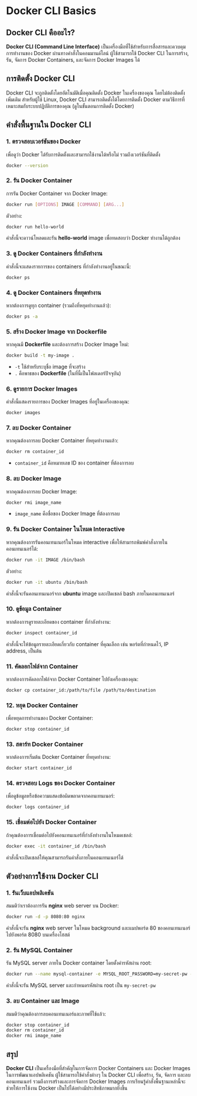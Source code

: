 # Docker CLI Basics

## Docker CLI คืออะไร?
**Docker CLI (Command Line Interface)** เป็นเครื่องมือที่ใช้สำหรับการสื่อสารและควบคุมการทำงานของ Docker ผ่านทางคำสั่งในคอมมานด์ไลน์ ผู้ใช้สามารถใช้ Docker CLI ในการสร้าง, รัน, จัดการ Docker Containers, และจัดการ Docker Images ได้

## การติดตั้ง Docker CLI

Docker CLI จะถูกติดตั้งโดยอัตโนมัติเมื่อคุณติดตั้ง Docker ในเครื่องของคุณ โดยไม่ต้องติดตั้งเพิ่มเติม สำหรับผู้ใช้ Linux, Docker CLI สามารถติดตั้งได้โดยการติดตั้ง Docker ตามวิธีการที่เหมาะสมกับระบบปฏิบัติการของคุณ (ดูในขั้นตอนการติดตั้ง Docker)

## คำสั่งพื้นฐานใน Docker CLI

### 1. ตรวจสอบเวอร์ชันของ Docker
เพื่อดูว่า Docker ได้รับการติดตั้งและสามารถใช้งานได้หรือไม่ รวมถึงเวอร์ชันที่ติดตั้ง
```bash
docker --version
```

### 2. รัน Docker Container
การรัน Docker Container จาก Docker Image:
```bash
docker run [OPTIONS] IMAGE [COMMAND] [ARG...]
```
ตัวอย่าง:
```bash
docker run hello-world
```
คำสั่งนี้จะดาวน์โหลดและรัน **hello-world** image เพื่อทดสอบว่า Docker ทำงานได้ถูกต้อง

### 3. ดู Docker Containers ที่กำลังทำงาน
คำสั่งนี้จะแสดงรายการของ containers ที่กำลังทำงานอยู่ในขณะนี้:
```bash
docker ps
```

### 4. ดู Docker Containers ที่หยุดทำงาน
หากต้องการดูทุก container (รวมถึงที่หยุดทำงานแล้ว):
```bash
docker ps -a
```

### 5. สร้าง Docker Image จาก Dockerfile
หากคุณมี **Dockerfile** และต้องการสร้าง Docker Image ใหม่:
```bash
docker build -t my-image .
```
- `-t` ใช้สำหรับระบุชื่อ image ที่จะสร้าง
- `.` คือพาธของ **Dockerfile** (ในที่นี้เป็นโฟลเดอร์ปัจจุบัน)

### 6. ดูรายการ Docker Images
คำสั่งนี้แสดงรายการของ Docker Images ที่อยู่ในเครื่องของคุณ:
```bash
docker images
```

### 7. ลบ Docker Container
หากคุณต้องการลบ Docker Container ที่หยุดทำงานแล้ว:
```bash
docker rm container_id
```
- `container_id` คือหมายเลข ID ของ container ที่ต้องการลบ

### 8. ลบ Docker Image
หากคุณต้องการลบ Docker Image:
```bash
docker rmi image_name
```
- `image_name` คือชื่อของ Docker Image ที่ต้องการลบ

### 9. รัน Docker Container ในโหมด Interactive
หากคุณต้องการรันคอนเทนเนอร์ในโหมด interactive เพื่อให้สามารถพิมพ์คำสั่งภายในคอนเทนเนอร์ได้:
```bash
docker run -it IMAGE /bin/bash
```
ตัวอย่าง:
```bash
docker run -it ubuntu /bin/bash
```
คำสั่งนี้จะรันคอนเทนเนอร์จาก **ubuntu** image และเปิดเชลล์ bash ภายในคอนเทนเนอร์

### 10. ดูข้อมูล Container
หากต้องการดูรายละเอียดของ container ที่กำลังทำงาน:
```bash
docker inspect container_id
```
คำสั่งนี้จะให้ข้อมูลรายละเอียดเกี่ยวกับ container ที่คุณเลือก เช่น พอร์ตที่กำหนดไว้, IP address, เป็นต้น

### 11. คัดลอกไฟล์จาก Container
หากต้องการคัดลอกไฟล์จาก Docker Container ไปยังเครื่องของคุณ:
```bash
docker cp container_id:/path/to/file /path/to/destination
```

### 12. หยุด Docker Container
เพื่อหยุดการทำงานของ Docker Container:
```bash
docker stop container_id
```

### 13. สตาร์ท Docker Container
หากต้องการเริ่มต้น Docker Container ที่หยุดทำงาน:
```bash
docker start container_id
```

### 14. ตรวจสอบ Logs ของ Docker Container
เพื่อดูข้อมูลหรือข้อความแสดงข้อผิดพลาดจากคอนเทนเนอร์:
```bash
docker logs container_id
```

### 15. เชื่อมต่อไปยัง Docker Container
ถ้าคุณต้องการเชื่อมต่อไปยังคอนเทนเนอร์ที่กำลังทำงานในโหมดเชลล์:
```bash
docker exec -it container_id /bin/bash
```
คำสั่งนี้จะเปิดเชลล์ให้คุณสามารถรันคำสั่งภายในคอนเทนเนอร์ได้

## ตัวอย่างการใช้งาน Docker CLI

### 1. รันเว็บแอปพลิเคชัน
สมมติว่าเราต้องการรัน **nginx** web server บน Docker:
```bash
docker run -d -p 8080:80 nginx
```
คำสั่งนี้จะรัน **nginx** web server ในโหมด background และแมปพอร์ต 80 ของคอนเทนเนอร์ไปยังพอร์ต 8080 บนเครื่องโฮสต์

### 2. รัน MySQL Container
รัน MySQL server ภายใน Docker container โดยตั้งค่ารหัสผ่าน root:
```bash
docker run --name mysql-container -e MYSQL_ROOT_PASSWORD=my-secret-pw -d mysql
```
คำสั่งนี้จะรัน MySQL server และกำหนดรหัสผ่าน root เป็น `my-secret-pw`

### 3. ลบ Container และ Image
สมมติว่าคุณต้องการลบคอนเทนเนอร์และภาพที่ใช้แล้ว:
```bash
docker stop container_id
docker rm container_id
docker rmi image_name
```

## สรุป

**Docker CLI** เป็นเครื่องมือที่สำคัญในการจัดการ Docker Containers และ Docker Images ในการพัฒนาแอปพลิเคชัน ผู้ใช้สามารถใช้คำสั่งต่างๆ ใน Docker CLI เพื่อสร้าง, รัน, จัดการ และลบคอนเทนเนอร์ รวมถึงการสร้างและการจัดการ Docker Images การเรียนรู้คำสั่งพื้นฐานเหล่านี้จะช่วยให้การใช้งาน Docker เป็นไปได้อย่างมีประสิทธิภาพมากยิ่งขึ้น